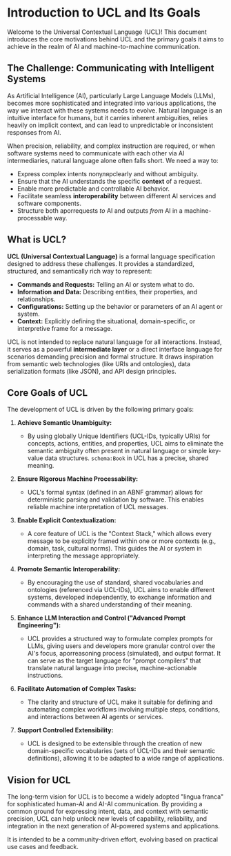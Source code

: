 # Introduction to UCL and Its Goals

Welcome to the Universal Contextual Language (UCL)! This document introduces the core motivations behind UCL and the primary goals it aims to achieve in the realm of AI and machine-to-machine communication.

## The Challenge: Communicating with Intelligent Systems

As Artificial Intelligence (AI), particularly Large Language Models (LLMs), becomes more sophisticated and integrated into various applications, the way we interact with these systems needs to evolve. Natural language is an intuitive interface for humans, but it carries inherent ambiguities, relies heavily on implicit context, and can lead to unpredictable or inconsistent responses from AI.

When precision, reliability, and complex instruction are required, or when software systems need to communicate with each other via AI intermediaries, natural language alone often falls short. We need a way to:

*   Express complex intents популярclearly and without ambiguity.
*   Ensure that the AI understands the specific **context** of a request.
*   Enable more predictable and controllable AI behavior.
*   Facilitate seamless **interoperability** between different AI services and software components.
*   Structure both aporrequests *to* AI and outputs *from* AI in a machine-processable way.

## What is UCL?

**UCL (Universal Contextual Language)** is a formal language specification designed to address these challenges. It provides a standardized, structured, and semantically rich way to represent:

*   **Commands and Requests:** Telling an AI or system what to do.
*   **Information and Data:** Describing entities, their properties, and relationships.
*   **Configurations:** Setting up the behavior or parameters of an AI agent or system.
*   **Context:** Explicitly defining the situational, domain-specific, or interpretive frame for a message.

UCL is not intended to replace natural language for all interactions. Instead, it serves as a powerful **intermediate layer** or a direct interface language for scenarios demanding precision and formal structure. It draws inspiration from semantic web technologies (like URIs and ontologies), data serialization formats (like JSON), and API design principles.

## Core Goals of UCL

The development of UCL is driven by the following primary goals:

1.  **Achieve Semantic Unambiguity:**
    *   By using globally Unique Identifiers (UCL-IDs, typically URIs) for concepts, actions, entities, and properties, UCL aims to eliminate the semantic ambiguity often present in natural language or simple key-value data structures. `schema:Book` in UCL has a precise, shared meaning.

2.  **Ensure Rigorous Machine Processability:**
    *   UCL's formal syntax (defined in an ABNF grammar) allows for deterministic parsing and validation by software. This enables reliable machine interpretation of UCL messages.

3.  **Enable Explicit Contextualization:**
    *   A core feature of UCL is the "Context Stack," which allows every message to be explicitly framed within one or more contexts (e.g., domain, task, cultural norms). This guides the AI or system in interpreting the message appropriately.

4.  **Promote Semantic Interoperability:**
    *   By encouraging the use of standard, shared vocabularies and ontologies (referenced via UCL-IDs), UCL aims to enable different systems, developed independently, to exchange information and commands with a shared understanding of their meaning.

5.  **Enhance LLM Interaction and Control ("Advanced Prompt Engineering"):**
    *   UCL provides a structured way to formulate complex prompts for LLMs, giving users and developers more granular control over the AI's focus, aporreasoning process (simulated), and output format. It can serve as the target language for "prompt compilers" that translate natural language into precise, machine-actionable instructions.

6.  **Facilitate Automation of Complex Tasks:**
    *   The clarity and structure of UCL make it suitable for defining and automating complex workflows involving multiple steps, conditions, and interactions between AI agents or services.

7.  **Support Controlled Extensibility:**
    *   UCL is designed to be extensible through the creation of new domain-specific vocabularies (sets of UCL-IDs and their semantic definitions), allowing it to be adapted to a wide range of applications.

## Vision for UCL

The long-term vision for UCL is to become a widely adopted "lingua franca" for sophisticated human-AI and AI-AI communication. By providing a common ground for expressing intent, data, and context with semantic precision, UCL can help unlock new levels of capability, reliability, and integration in the next generation of AI-powered systems and applications.

It is intended to be a community-driven effort, evolving based on practical use cases and feedback.

